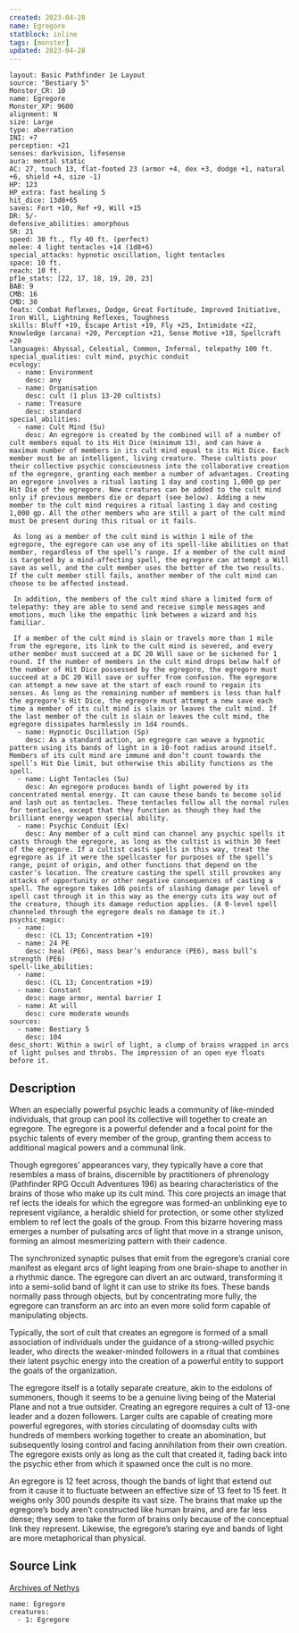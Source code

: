 ```yaml
---
created: 2023-04-28
name: Egregore
statblock: inline
tags: [monster]
updated: 2023-04-28
---
```

```statblock
layout: Basic Pathfinder 1e Layout
source: "Bestiary 5"
Monster_CR: 10
name: Egregore
Monster_XP: 9600
alignment: N
size: Large
type: aberration
INI: +7
perception: +21
senses: darkvision, lifesense
aura: mental static
AC: 27, touch 13, flat-footed 23 (armor +4, dex +3, dodge +1, natural +6, shield +4, size -1)
HP: 123
HP_extra: fast healing 5
hit_dice: 13d8+65
saves: Fort +10, Ref +9, Will +15
DR: 5/-
defensive_abilities: amorphous
SR: 21
speed: 30 ft., fly 40 ft. (perfect)
melee: 4 light tentacles +14 (1d8+6)
special_attacks: hypnotic oscillation, light tentacles
space: 10 ft.
reach: 10 ft.
pf1e_stats: [22, 17, 18, 19, 20, 23]
BAB: 9
CMB: 16
CMD: 30
feats: Combat Reflexes, Dodge, Great Fortitude, Improved Initiative, Iron Will, Lightning Reflexes, Toughness
skills: Bluff +19, Escape Artist +19, Fly +25, Intimidate +22, Knowledge (arcana) +20, Perception +21, Sense Motive +18, Spellcraft +20
languages: Abyssal, Celestial, Common, Infernal, telepathy 100 ft.
special_qualities: cult mind, psychic conduit
ecology:
  - name: Environment
    desc: any
  - name: Organisation
    desc: cult (1 plus 13-20 cultists)
  - name: Treasure
    desc: standard
special_abilities:
  - name: Cult Mind (Su)
    desc: An egregore is created by the combined will of a number of cult members equal to its Hit Dice (minimum 13), and can have a maximum number of members in its cult mind equal to its Hit Dice. Each member must be an intelligent, living creature. These cultists pour their collective psychic consciousness into the collaborative creation of the egregore, granting each member a number of advantages. Creating an egregore involves a ritual lasting 1 day and costing 1,000 gp per Hit Die of the egregore. New creatures can be added to the cult mind only if previous members die or depart (see below). Adding a new member to the cult mind requires a ritual lasting 1 day and costing 1,000 gp. All the other members who are still a part of the cult mind must be present during this ritual or it fails.

 As long as a member of the cult mind is within 1 mile of the egregore, the egregore can use any of its spell-like abilities on that member, regardless of the spell’s range. If a member of the cult mind is targeted by a mind-affecting spell, the egregore can attempt a Will save as well, and the cult member uses the better of the two results. If the cult member still fails, another member of the cult mind can choose to be affected instead.

 In addition, the members of the cult mind share a limited form of telepathy: they are able to send and receive simple messages and emotions, much like the empathic link between a wizard and his familiar.

 If a member of the cult mind is slain or travels more than 1 mile from the egregore, its link to the cult mind is severed, and every other member must succeed at a DC 20 Will save or be sickened for 1 round. If the number of members in the cult mind drops below half of the number of Hit Dice possessed by the egregore, the egregore must succeed at a DC 20 Will save or suffer from confusion. The egregore can attempt a new save at the start of each round to regain its senses. As long as the remaining number of members is less than half the egregore’s Hit Dice, the egregore must attempt a new save each time a member of its cult mind is slain or leaves the cult mind. If the last member of the cult is slain or leaves the cult mind, the egregore dissipates harmlessly in 1d4 rounds.
  - name: Hypnotic Oscillation (Sp)
    desc: As a standard action, an egregore can weave a hypnotic pattern using its bands of light in a 10-foot radius around itself. Members of its cult mind are immune and don’t count towards the spell’s Hit Die limit, but otherwise this ability functions as the spell.
  - name: Light Tentacles (Su)
    desc: An egregore produces bands of light powered by its concentrated mental energy. It can cause these bands to become solid and lash out as tentacles. These tentacles follow all the normal rules for tentacles, except that they function as though they had the brilliant energy weapon special ability.
  - name: Psychic Conduit (Ex)
    desc: Any member of a cult mind can channel any psychic spells it casts through the egregore, as long as the cultist is within 30 feet of the egregore. If a cultist casts spells in this way, treat the egregore as if it were the spellcaster for purposes of the spell’s range, point of origin, and other functions that depend on the caster’s location. The creature casting the spell still provokes any attacks of opportunity or other negative consequences of casting a spell. The egregore takes 1d6 points of slashing damage per level of spell cast through it in this way as the energy cuts its way out of the creature, though its damage reduction applies. (A 0-level spell channeled through the egregore deals no damage to it.)
psychic_magic:
  - name:
    desc: (CL 13; Concentration +19)
  - name: 24 PE
    desc: heal (PE6), mass bear’s endurance (PE6), mass bull’s strength (PE6)
spell-like_abilities:
  - name:
    desc: (CL 13; Concentration +19)
  - name: Constant
    desc: mage armor, mental barrier I
  - name: At will
    desc: cure moderate wounds
sources:
  - name: Bestiary 5
    desc: 104
desc_short: Within a swirl of light, a clump of brains wrapped in arcs of light pulses and throbs. The impression of an open eye floats before it.
```
## Description
When an especially powerful psychic leads a community of like-minded individuals, that group can pool its collective will together to create an egregore. The egregore is a powerful defender and a focal point for the psychic talents of every member of the group, granting them access to additional magical powers and a communal link.

 Though egregores’ appearances vary, they typically have a core that resembles a mass of brains, discernible by practitioners of phrenology (Pathfinder RPG Occult Adventures 196) as bearing characteristics of the brains of those who make up its cult mind. This core projects an image that ref lects the ideals for which the egregore was formed-an unblinking eye to represent vigilance, a heraldic shield for protection, or some other stylized emblem to ref lect the goals of the group. From this bizarre hovering mass emerges a number of pulsating arcs of light that move in a strange unison, forming an almost mesmerizing pattern with their cadence.

 The synchronized synaptic pulses that emit from the egregore’s cranial core manifest as elegant arcs of light leaping from one brain-shape to another in a rhythmic dance. The egregore can divert an arc outward, transforming it into a semi-solid band of light it can use to strike its foes. These bands normally pass through objects, but by concentrating more fully, the egregore can transform an arc into an even more solid form capable of manipulating objects.

 Typically, the sort of cult that creates an egregore is formed of a small association of individuals under the guidance of a strong-willed psychic leader, who directs the weaker-minded followers in a ritual that combines their latent psychic energy into the creation of a powerful entity to support the goals of the organization.

 The egregore itself is a totally separate creature, akin to the eidolons of summoners, though it seems to be a genuine living being of the Material Plane and not a true outsider. Creating an egregore requires a cult of 13-one leader and a dozen followers. Larger cults are capable of creating more powerful egregores, with stories circulating of doomsday cults with hundreds of members working together to create an abomination, but subsequently losing control and facing annihilation from their own creation. The egregore exists only as long as the cult that created it, fading back into the psychic ether from which it spawned once the cult is no more.

 An egregore is 12 feet across, though the bands of light that extend out from it cause it to fluctuate between an effective size of 13 feet to 15 feet. It weighs only 300 pounds despite its vast size. The brains that make up the egregore’s body aren’t constructed like human brains, and are far less dense; they seem to take the form of brains only because of the conceptual link they represent. Likewise, the egregore’s staring eye and bands of light are more metaphorical than physical.
## Source Link
[Archives of Nethys](https://aonprd.com/MonsterDisplay.aspx?ItemName=Egregore)
```encounter-table
name: Egregore
creatures:
  - 1: Egregore
```
